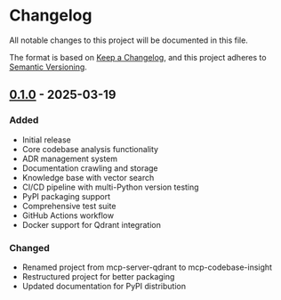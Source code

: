 # Changelog

All notable changes to this project will be documented in this file.

The format is based on [Keep a Changelog](https://keepachangelog.com/en/1.0.0/),
and this project adheres to [Semantic Versioning](https://semver.org/spec/v2.0.0.html).

## [0.1.0] - 2025-03-19

### Added
- Initial release
- Core codebase analysis functionality
- ADR management system
- Documentation crawling and storage
- Knowledge base with vector search
- CI/CD pipeline with multi-Python version testing
- PyPI packaging support
- Comprehensive test suite
- GitHub Actions workflow
- Docker support for Qdrant integration

### Changed
- Renamed project from mcp-server-qdrant to mcp-codebase-insight
- Restructured project for better packaging
- Updated documentation for PyPI distribution

[0.1.0]: https://github.com/tosin2013/mcp-codebase-insight/releases/tag/v0.1.0
